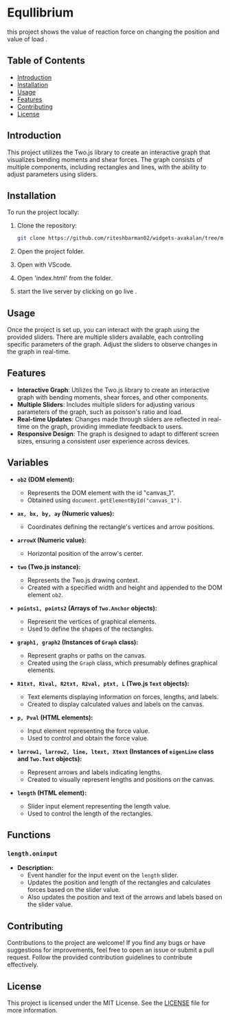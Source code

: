# Equllibrium 
this project shows the value of reaction force on changing the position and value of load . 

## Table of Contents
- [Introduction](#introduction)
- [Installation](#installation)
- [Usage](#usage)
- [Features](#features)
- [Contributing](#contributing)
- [License](#license)

## Introduction

This project utilizes the Two.js library to create an interactive graph that visualizes bending moments and shear forces. The graph consists of multiple components, including rectangles and lines, with the ability to adjust parameters using sliders.

## Installation

To run the project locally:

1. Clone the repository:
    ```bash
    git clone https://github.com/riteshbarman02/widgets-avakalan/tree/master/widget06-equlibrium
    ```

2. Open the project folder.

3. Open with VScode.

4. Open 'index.html' from the folder.

5. start the live server by clicking on go live .

## Usage

Once the project is set up, you can interact with the graph using the provided sliders. There are multiple sliders available, each controlling specific parameters of the graph. Adjust the sliders to observe changes in the graph in real-time.

## Features

- **Interactive Graph**: Utilizes the Two.js library to create an interactive graph with bending moments, shear forces, and other components.
- **Multiple Sliders**: Includes multiple sliders for adjusting various parameters of the graph, such as poisson's ratio and load.
- **Real-time Updates**: Changes made through sliders are reflected in real-time on the graph, providing immediate feedback to users.
- **Responsive Design**: The graph is designed to adapt to different screen sizes, ensuring a consistent user experience across devices.

## Variables

- **`ob2` (DOM element):**
   - Represents the DOM element with the id "canvas_1".
   - Obtained using `document.getElementById("canvas_1")`.

- **`ax, bx, by, ay` (Numeric values):**
   - Coordinates defining the rectangle's vertices and arrow positions.

- **`arrowX` (Numeric value):**
   - Horizontal position of the arrow's center.

- **`two` (Two.js instance):**
   - Represents the Two.js drawing context.
   - Created with a specified width and height and appended to the DOM element `ob2`.

- **`points1, points2` (Arrays of `Two.Anchor` objects):**
   - Represent the vertices of graphical elements.
   - Used to define the shapes of the rectangles.

- **`graph1, graph2` (Instances of `Graph` class):**
   - Represent graphs or paths on the canvas.
   - Created using the `Graph` class, which presumably defines graphical elements.

- **`R1txt, R1val, R2txt, R2val, ptxt, L` (Two.js `Text` objects):**
   - Text elements displaying information on forces, lengths, and labels.
   - Created to display calculated values and labels on the canvas.

- **`p, Pval` (HTML elements):**
   - Input element representing the force value.
   - Used to control and obtain the force value.

- **`larrow1, larrow2, line, ltext, Xtext` (Instances of `eigenLine` class and `Two.Text` objects):**
   - Represent arrows and labels indicating lengths.
   - Created to visually represent lengths and positions on the canvas.

- **`length` (HTML element):**
   - Slider input element representing the length value.
   - Used to control the length of the rectangles.

## Functions

### `length.oninput`
- **Description:**
  - Event handler for the input event on the `length` slider.
  - Updates the position and length of the rectangles and calculates forces based on the slider value.
  - Also updates the position and text of the arrows and labels based on the slider value.


## Contributing

Contributions to the project are welcome! If you find any bugs or have suggestions for improvements, feel free to open an issue or submit a pull request. Follow the provided contribution guidelines to contribute effectively.

## License

This project is licensed under the MIT License. See the [LICENSE](LICENSE) file for more information.
